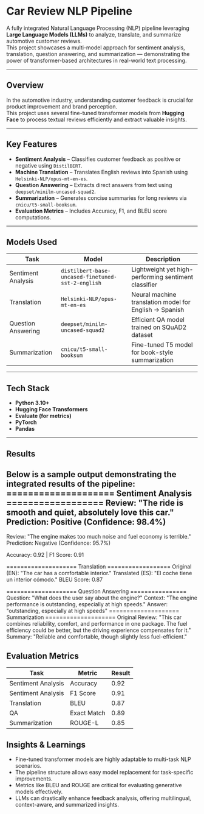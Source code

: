 # Car Review NLP Pipeline

A fully integrated Natural Language Processing (NLP) pipeline leveraging **Large Language Models (LLMs)** to analyze, translate, and summarize automotive customer reviews.  
This project showcases a multi-model approach for sentiment analysis, translation, question answering, and summarization — demonstrating the power of transformer-based architectures in real-world text processing.

---

## Overview

In the automotive industry, understanding customer feedback is crucial for product improvement and brand perception.  
This project uses several fine-tuned transformer models from **Hugging Face** to process textual reviews efficiently and extract valuable insights.

---

## Key Features

- **Sentiment Analysis** – Classifies customer feedback as positive or negative using `DistilBERT`.
- **Machine Translation** – Translates English reviews into Spanish using `Helsinki-NLP/opus-mt-en-es`.
- **Question Answering** – Extracts direct answers from text using `deepset/minilm-uncased-squad2`.
- **Summarization** – Generates concise summaries for long reviews via `cnicu/t5-small-booksum`.
- **Evaluation Metrics** – Includes Accuracy, F1, and BLEU score computations.

---

## Models Used

| Task | Model | Description |
|------|--------|-------------|
| Sentiment Analysis | `distilbert-base-uncased-finetuned-sst-2-english` | Lightweight yet high-performing sentiment classifier |
| Translation | `Helsinki-NLP/opus-mt-en-es` | Neural machine translation model for English → Spanish |
| Question Answering | `deepset/minilm-uncased-squad2` | Efficient QA model trained on SQuAD2 dataset |
| Summarization | `cnicu/t5-small-booksum` | Fine-tuned T5 model for book-style summarization |

---

## Tech Stack

- **Python 3.10+**
- **Hugging Face Transformers**
- **Evaluate (for metrics)**
- **PyTorch**
- **Pandas**

---

## Results

Below is a sample output demonstrating the integrated results of the pipeline:
==================== Sentiment Analysis ==================
Review: "The ride is smooth and quiet, absolutely love this car."
Prediction: Positive (Confidence: 98.4%)
------------------------------------------------------------
Review: "The engine makes too much noise and fuel economy is terrible."
Prediction: Negative (Confidence: 95.7%)

Accuracy: 0.92 | F1 Score: 0.91

==================== Translation ==================
Original (EN): "The car has a comfortable interior."
Translated (ES): "El coche tiene un interior cómodo."
BLEU Score: 0.87

==================== Question Answering ================
Question: "What does the user say about the engine?"
Context: "The engine performance is outstanding, especially at high speeds."
Answer: "outstanding, especially at high speeds"
==================== Summarization ====================
Original Review:
"This car combines reliability, comfort, and performance in one package. The fuel efficiency could be better, but the driving experience compensates for it."
Summary:
"Reliable and comfortable, though slightly less fuel-efficient."

## Evaluation Metrics
| Task | Metric | Result |
|------|--------|--------|
| Sentiment Analysis	| Accuracy | 0.92 | 
| Sentiment Analysis	| F1 Score | 0.91 |
| Translation | BLEU	| 0.87 |
|QA | Exact Match | 0.89 |
| Summarization | ROUGE-L | 0.85 |

## Insights & Learnings
- Fine-tuned transformer models are highly adaptable to multi-task NLP scenarios.
- The pipeline structure allows easy model replacement for task-specific improvements.
- Metrics like BLEU and ROUGE are critical for evaluating generative models effectively.
- LLMs can drastically enhance feedback analysis, offering multilingual, context-aware, and summarized insights.
